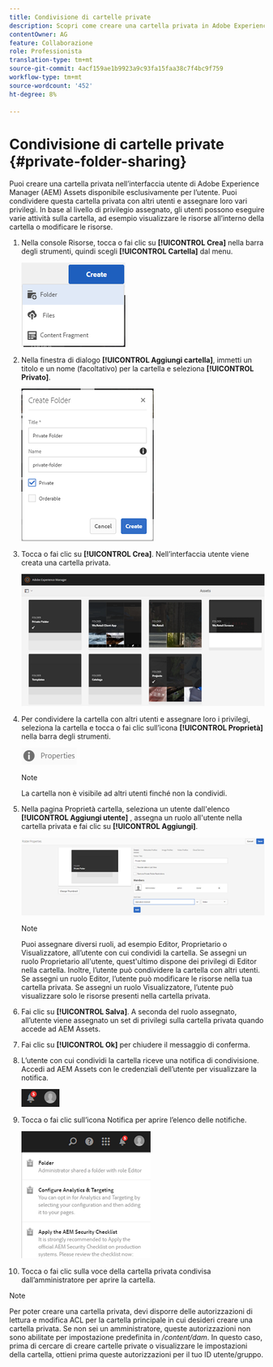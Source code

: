 ```yaml
---
title: Condivisione di cartelle private
description: Scopri come creare una cartella privata in Adobe Experience Manager (AEM) Assets e condividerla con altri utenti e assegnare loro vari privilegi.
contentOwner: AG
feature: Collaborazione
role: Professionista
translation-type: tm+mt
source-git-commit: 4acf159ae1b9923a9c93fa15faa38c7f4bc9f759
workflow-type: tm+mt
source-wordcount: '452'
ht-degree: 8%

---
```



# Condivisione di cartelle private {#private-folder-sharing}

Puoi creare una cartella privata nell’interfaccia utente di Adobe Experience Manager (AEM) Assets disponibile esclusivamente per l’utente. Puoi condividere questa cartella privata con altri utenti e assegnare loro vari privilegi. In base al livello di privilegio assegnato, gli utenti possono eseguire varie attività sulla cartella, ad esempio visualizzare le risorse all’interno della cartella o modificare le risorse.

1. Nella console Risorse, tocca o fai clic su **[!UICONTROL Crea]** nella barra degli strumenti, quindi scegli **[!UICONTROL Cartella]** dal menu.

   ![chlimage_1-411](assets/chlimage_1-411.png)

1. Nella finestra di dialogo **[!UICONTROL Aggiungi cartella]**, immetti un titolo e un nome (facoltativo) per la cartella e seleziona **[!UICONTROL Privato]**.

   ![chlimage_1-412](assets/chlimage_1-412.png)

1. Tocca o fai clic su **[!UICONTROL Crea]**. Nell’interfaccia utente viene creata una cartella privata.

   ![chlimage_1-413](assets/chlimage_1-413.png)

1. Per condividere la cartella con altri utenti e assegnare loro i privilegi, seleziona la cartella e tocca o fai clic sull’icona **[!UICONTROL Proprietà]** nella barra degli strumenti.

   ![chlimage_1-414](assets/chlimage_1-414.png)

   >[!NOTE]
   >
   >La cartella non è visibile ad altri utenti finché non la condividi.

1. Nella pagina Proprietà cartella, seleziona un utente dall&#39;elenco **[!UICONTROL Aggiungi utente]** , assegna un ruolo all&#39;utente nella cartella privata e fai clic su **[!UICONTROL Aggiungi]**.

   ![chlimage_1-415](assets/chlimage_1-415.png)

   >[!NOTE]
   >
   >Puoi assegnare diversi ruoli, ad esempio Editor, Proprietario o Visualizzatore, all’utente con cui condividi la cartella. Se assegni un ruolo Proprietario all&#39;utente, quest&#39;ultimo dispone dei privilegi di Editor nella cartella. Inoltre, l’utente può condividere la cartella con altri utenti. Se assegni un ruolo Editor, l’utente può modificare le risorse nella tua cartella privata. Se assegni un ruolo Visualizzatore, l’utente può visualizzare solo le risorse presenti nella cartella privata.

1. Fai clic su **[!UICONTROL Salva]**. A seconda del ruolo assegnato, all’utente viene assegnato un set di privilegi sulla cartella privata quando accede ad AEM Assets.
1. Fai clic su **[!UICONTROL Ok]** per chiudere il messaggio di conferma.
1. L’utente con cui condividi la cartella riceve una notifica di condivisione. Accedi ad AEM Assets con le credenziali dell’utente per visualizzare la notifica.

   ![chlimage_1-416](assets/chlimage_1-416.png)

1. Tocca o fai clic sull’icona Notifica per aprire l’elenco delle notifiche.

   ![chlimage_1-417](assets/chlimage_1-417.png)

1. Tocca o fai clic sulla voce della cartella privata condivisa dall’amministratore per aprire la cartella.

>[!NOTE]
>
>Per poter creare una cartella privata, devi disporre delle autorizzazioni di lettura e modifica ACL per la cartella principale in cui desideri creare una cartella privata. Se non sei un amministratore, queste autorizzazioni non sono abilitate per impostazione predefinita in */content/dam*. In questo caso, prima di cercare di creare cartelle private o visualizzare le impostazioni della cartella, ottieni prima queste autorizzazioni per il tuo ID utente/gruppo.

